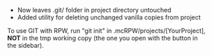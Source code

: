- Now leaves .git/ folder in project directory untouched
- Added utility for deleting unchanged vanilla copies from project

To use GIT with RPW, run "git init" in .mcRPW/projects/[YourProject],<br>
**NOT** in the tmp working copy (the one you open with the button in<br>the sidebar).
